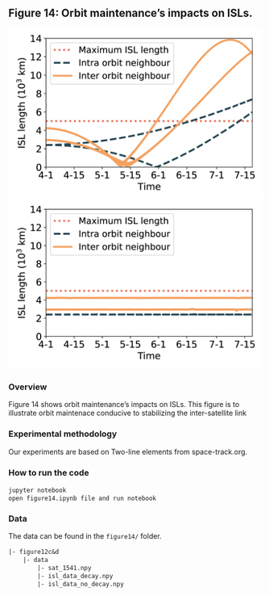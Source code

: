 ## Figure 14: Orbit maintenance’s impacts on ISLs.

<div align=center><img src="./figure14a.png" width=""></div>
<div align=center><img src="./figure14b.png" width=""></div>

### Overview
Figure 14 shows orbit maintenance’s impacts on ISLs.
This figure is to illustrate orbit maintenace conducive to stabilizing the inter-satellite link


### Experimental methodology
Our experiments are based on Two-line elements from space-track.org.


### How to run the code
```
jupyter notebook
open figure14.ipynb file and run notebook
```

### Data
The data can be found in the `figure14/` folder.

	|- figure12c&d
		|- data
			|- sat_1541.npy
			|- isl_data_decay.npy
			|- isl_data_no_decay.npy